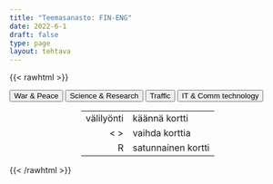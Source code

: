 ```yaml
---
title: "Teemasanasto: FIN-ENG"
date: 2022-6-1
draft: false
type: page
layout: tehtava
---
```

{{< rawhtml >}}
<link rel="stylesheet" type="text/css" href="/css/flashcard1.css"/>
<html>
 <body>
  <div id="cardArea"></div>
  <div id=valikko>
<button id="teema1">War & Peace</button>  <button id="teema2">Science & Research</button>   <button id="teema3">Traffic</button>   <button id="teema4">IT & Comm technology</button>
</div>
  <div id="lukumaara"></div>
  <div id="buttonArea" class="grid grid-cols-3"></div>

<div id="nappaimet" class="hidden lg:block" style="text-align:center; margin:0 auto; width:50%;"> 
<table>
  <tr>
    <td style="text-align:end;">välilyönti</td>
    <td>käännä kortti</td>
  </tr>
  <tr>
    <td style="text-align:end;">< ></td>
    <td>vaihda korttia</td>
  </tr>
  <tr>
    <td style="text-align:end;">R</td>
    <td>satunnainen kortti</td>
</table>

</div>

 </body>
</html>

<script> 
$(document).ready(function() {

  var currentQuestion = 0;
  var qbank = 
  [
	["liittolainen", "ally"], 
	["väijytys; väijyä", "ambush"], 
	["ammukset, ampumatarvikkeet", "ammunition"], 
	["aseellinen konflikti", "armed conflict"], 
	["asevarasto, asevarikko", "armoury"], 
	["tykistö", "artillery"], 
	["kasarmi, parakki", "barracks"], 
	["olla sodassa", "be at war"], 
	["voittaa vihollinen", "beat/defeat the enemy"], 
	["raja", "border"], 
	["tappiot, mieshukka", "casualties"], 
	["sisällissota", "civil war"], 
	["taistelu", "combat"], 
	["valloittaa, voittaa", "conquer"], 
	["varusmies, asevelvollinen", "conscript"], 
	["ulkonaliikkumiskielto", "curfew"], 
	["julistaa sota", "declare war (on a country)"], 
	["tappio", "defeat"], 
	["puolustaa", "defend"], 
	["aseistariisunta", "disarmament"], 
	["suorittaa varusmiespalvelus", "do one’s military service"], 
	["suorittaa siviilipalvelus", "do one’s non-military service"], 
	["etninen puhdistus", "ethnic cleansing"], 
	["omien tulitus", "friendly fire"], 
	["varuskunta", "garrison"], 
	["kansanmurha", "genocide"], 
	["sissisota", "guerilla war"], 
	["jalkaväki", "infantry"], 
	["tunkeutua, hyökätä", "invade"], 
	["laivasto, laivue", "fleet"], 
	["sotilastukikohta", "military base"], 
	["ohjus", "missile"], 
	["liikekannallepano", "mobilisation"], 
	["miehitys", "occupation"], 
	["laskuvarjojääkärit", "paratroopers"], 
	["sotavanki", "prisoner of war (POW)"], 
	["kapina", "rebellion"], 
	["rykmentti", "regiment"], 
	["vetäytyä", "retreat"], 
	["pakote, sanktio", "sanction"], 
	["antautua", "surrender"], 
	["juoksuhauta, taisteluhauta", "trench"], 
	["joukot", "troops"], 
	["kaupunkisota", "urban warfare"], 
	["vastarintaliike", "resistance movement"], 
	["piiritys; piirittää", "siege"], 
	["kärsiä raskaita tappioita", "suffer heavy losses"], 
	["sotia", "wage war on"], 
	["sodankäynti", "warfare"], 
	["sodanlietsoja", "warmonger"], 
	["aseistus", "weaponry"], 
	["vetäytyä", "withdraw"], 
	["tulitauko", "ceasefire"], 
	["sovitella, toimia välittäjänä", "mediate"], 
	["neuvotella", "negotiate"], 
	["rauhanturvajoukot", "peace-keeping forces"], 
	["rauhanneuvottelut", "peace negotiations"], 
	["rauhansopimus", "peace treaty"], 
	["aselepo", "truce"], 
	["ilmavoimat", "the Air Force"], 
	["maavoimat", "the Army"], 
	["rannikkovartiosto", "the Coast Guard"], 
	["laivasto", "the Navy"], 
	["merijalkaväki", "the Marine Corps"], 
    ["analyysi, analyysit", "analysis, analyses"], 
	["keskiarvo", "average"], 
	["solu", "cell"], 
	["taulukko", "chart, table"], 
	["luokittelu", "classification"], 
	["käsite", "concept"], 
	["johtopäätös", "conclusion"], 
	["tehdä koe", "conduct an experiment"], 
	["tiedot", "data"], 
	["tietokanta", "database"], 
	["löytää, keksiä", "discover"], 
	["löytö, keksintö", "discovery"], 
	["insinööri", "engineer"], 
	["todisteet", "evidence"], 
	["koe", "experiment"], 
	["geenimanipulaatio", "genetic engineering, gene editing"], 
	["olettamus, olettamukset", "hypothesis, hypotheses"], 
	["keksiä", "invent"], 
	["keksintö", "invention"], 
	["mitata", "measure"], 
	["havainnoida", "observe"], 
	["tutkija", "researcher"], 
	["asteikko", "scale"], 
	["tieteellinen", "scientific"], 
	["tieteilijä", "scientist"], 
	["tilasto", "statistics"], 
	["kyselytutkimus", "survey"], 
	["muuttuja", "variable"], 
	["kiihdyttää", "accelerate"], 
	["kiihtyvyys", "acceleration"], 
	["sähkövaraus", "charge"], 
	["virtapiiri", "circuit"], 
	["tiheys", "density"], 
	["liueta, sulaa, hajota", "dissolve"], 
	["sähkövirta", "electric current"], 
	["kaava, kaavat", "formula, formulae"], 
	["taajuus", "frequency"], 
	["kitka", "friction"], 
	["painovoima", "gravity"], 
	["(massan) hitaus, jatkavuus", "inertia"], 
	["vipu", "lever"], 
	["suurennus", "magnification"], 
	["massa", "mass"], 
	["aine, materia", "matter"], 
	["ydinfysiikka", "nuclear physics"], 
	["ydin, tuma, ytimet, tumat", "nucleus, nuclei"], 
	["kiertorata, kiertää", "orbit"], 
	["ilmiö, ilmiöt", "phenomenon, phenomena"], 
	["fyysikko", "physicist"], 
	["säteily", "radiation"], 
	["tilavuus", "volume"], 
	["nopeus, vauhti", "velocity, speed"], 
	["aallonpituus", "wavelength"], 
	["happo", "acid"], 
	["atomi", "atom"], 
	["emäs", "base"], 
	["hiilidioksidi", "carbon dioxide"], 
	["kemiallinen reaktio", "chemical reaction"], 
	["kemisti", "chemist"], 
	["yhdiste", "compound"], 
	["alkuaine", "element"], 
	["haihtua", "evaporate"], 
	["kaasu", "gas"], 
	["vety", "hydrogen"], 
	["molekyyli", "molecule"], 
	["neste", "liquid"], 
	["typpi", "nitrogen"], 
	["hapettuminen", "oxidation"], 
	["happi", "oxygen"], 
	["jaksollisen järjestelmän taulukko", "periodic table"], 
	["ominaisuus", "property"], 
	["pelkistyminen", "reduction"], 
	["kylläinen", "saturated"], 
	["kiinteä", "solid"], 
	["liuos", "solution"], 
	["aine", "substance"],
    ["tavarajuna", "freight train"], 
	["luotijuna", "high-speed rail"], 
	["rekka", "lorry (BrE), truck (AmE)"], 
	["taajamajuna", "regional / commuter / local train"], 
	["raitiovaunu", "tram"], 
	["metro", "underground (BrE), subway (AmE)"], 
	["ajoneuvo", "vehicle"], 
	["moottoripyöräilijä, polkupyöräilijä", "biker"], 
	["apukuski", "co-driver"], 
	["työmatkalainen", "commuter"], 
	["pyöräilijä", "cyclist"], 
	["moottoriajoneuvolla kulkeva", "motorist"], 
	["matkustaja", "passenger"], 
	["jalankulkija", "pedestrian"], 
	["pysäköinninvalvoja", "traffic warden"], 
	["kiihdyttää", "accelerate"], 
	["katsastus", "annual inspection, vehicle safety inspection, MOT (Ministry of Safety test)"], 
	["autovero", "annual vehicle tax"], 
	["ilmailu", "aviation"], 
	["puhalluskoe", "breathalyzer test"], 
	["taajama", "built-up area"], 
	["ohitustie", "bypass"], 
	["parkkipaikka", "car park (BrE), parking lot (AmE)"], 
	["kimppakyyti", "carpool"], 
	["kolari", "collision, crash"], 
	["kadun reunakivi", "curb"], 
	["pyörätie", "cycling lane"], 
	["kiertotie", "detour, diversion"], 
	["ajokortti", "driving licence (BrE), driver’s license (AmE)"], 
	["autokoulu", "driving school"], 
	["ohituskaista", "fast lane"], 
	["sakko", "fine, ticket"], 
	["rahti", "freight, cargo"], 
	["huoltoasema", "gas station (AmE), service station (BrE)"], 
	["nokkakolari", "head-on collision"], 
	["valtatie, päätie", "highway"], 
	["vakuutus", "insurance"], 
	["eritasoliittymä", "interchange"], 
	["risteys", "intersection, junction, crossroads"], 
	["kaista", "lane"], 
	["levähdyspaikka", "lay-by (BrE), rest stop (AmE)"], 
	["moottoritie", "motorway (BrE), freeway (AmE), interstate (AmE)"], 
	["yksisuuntainen liikenne", "one-way traffic"], 
	["ohittaa", "overtake (BrE), pass (AmE)"], 
	["taskupysäköinti", "parallel parking"], 
	["pysäköidä", "park"], 
	["pysäköintimittari, pysäköintisovellus", "parking meter, parking app"], 
	["pysäköintiruutu", "parking space"], 
	["jalkakäytävä", "pavement (BrE), sidewalk (AmE)"], 
	["katukiveys, päällyste", "paving"], 
	["suojatie", "pedestrian crossing (BrE), zebra crossing (BrE), crosswalk (AmE)"], 
	["ketjukolari", "pile-up"], 
	["julkinen liikenne", "public transport"], 
	["raide", "rail, track"], 
	["ramppi", "ramp, exit"], 
	["hidastaa, vähentää nopeutta", "reduce speed"], 
	["tankata", "refuel, fill the tank"], 
	["etuajo-oikeus", "right-of-way"], 
	["kehätie", "ring road"], 
	["rattiraivo", "road rage"], 
	["liikenneturvallisuus", "road safety"], 
	["tietyö", "roadworks"], 
	["kiertoliittymä, liikenneympyrä", "roundabout (BrE), traffic circle (AmE)"], 
	["reitti", "route"], 
	["ruuhka-aika", "rush hour"], 
	["apukuskin paikka", "shotgun"], 
	["piennar", "(hard) shoulder"], 
	["nopeudenvalvontakamera", "speed camera"], 
	["nopeusrajoitus", "speed limit"], 
	["tutka", "speed trap, radar"], 
	["ylinopeus", "speeding"], 
	["alikulkutunneli", "subway (BrE), underpass (AmE)"], 
	["puskurissa roikkuminen", "tailgating"], 
	["maksu", "toll, charge"], 
	["keskikoroke", "traffic island"], 
	["ruuhka", "traffic jam, congestion"], 
	["liikennesääntö", "traffic regulation, rule of the road"], 
	["liikennerikkomus", "traffic violation"],
	["sovellus", "application"], 
	["liite(tiedosto)", "attachment"], 
	["askelpalautin", "backspace"], 
	["lihavointi", "bold, boldface"], 
	["kirjanmerkki", "bookmark"], 
	["selain", "browser"], 
	["kursori", "cursor"], 
	["työpöytä", "desktop"], 
	["hakemisto", "directory"], 
	["verkkotunnus", "domain"], 
	["emoji, hymiö", "emoji"], 
	["tiedosto", "file"], 
	["palomuuri", "firewall"], 
	["kansio", "folder"], 
	["fontti, kirjasin", "font"], 
	["aihetunniste, risuaita", "hashtag"], 
	["otsikko", "header"], 
	["linkki", "hyperlink"], 
	["kuvake", "icon"], 
	["kursivointi", "italics"], 
	["hakukone", "search engine"], 
	["ohjelma, ohjelmisto", "software"], 
	["välilyöntinäppäin", "spacebar"], 
	["käynnistää uudelleen", "boot, reboot"], 
	["ladata (virtaa)", "charge"], 
	["kopioida ja liittää", "copy and paste"], 
	["leikata ja liittää", "cut and paste"], 
	["kaatua, lakata toimimasta", "crash"], 
	["poistaa", "delete"], 
	["ladata (itselleen esim. internetistä)", "download"], 
	["raahata ja pudottaa", "drag and drop"], 
	["asentaa", "install"], 
	["kirjautua sisään, kirjautua ulos", "log in, log out"], 
	["päivittää (sivu)", "refresh"], 
	["päivittää (ohjelmisto/ sovellus)", "update"], 
	["ladata (omalta laitteelta esim. internetiin)", "upload"], 
	["laturi", "charger"], 
	["näyttö(laite)", "display, monitor"], 
	["telakka", "docking station"], 
	["muistitikku", "flash drive"], 
	["laitteisto", "hardware"], 
	["kuulokemikrofoni", "headset"], 
	["näppäimistö", "keyboard"], 
	["kannettava tietokone", "laptop"], 
	["näyttö, ruutu", "screen"], 
	["algoritmi", "algorithm"], 
	["tekoäly", "artificial intelligence, AI"], 
	["todennus", "authentication"], 
	["kaista, siirtonopeus", "bandwidth"], 
	["bitti", "bit"], 
	["laajakaista", "broadband"], 
	["tavu", "byte"], 
	["eväste", "cookie"], 
	["tietoturva", "cyber safety, cyber security"], 
	["salaus", "encryption"], 
	["haittaohjelma", "malware"], 
	["moderaattori", "moderator"], 
	["verkko", "network"], 
	["verkossa", "online"], 
	["tietojenkalastelu", "phishing"], 
	["ohjelmointi", "programming"], 
	["roskaposti", "spam"], 
	["taulukkolaskenta", "spreadsheet"], 
	["vakoiluohjelma", "spyware"], 
	["langaton verkko", "Wi-Fi"], 
	["tekstinkäsittely", "word processing"], 
    ];

  beginActivity();
  edellinen();
  random();
  seuraava();
  kortinVaihto();

  	$("#teema1").on("mousedown", function(){
	currentQuestion = 0;
    beginActivity();
    })
    $("#teema2").on("mousedown", function(){
    currentQuestion = 64;
    beginActivity();
    })
    $("#teema3").on("mousedown", function(){
    currentQuestion = 140;
    beginActivity();
    })
    $("#teema4").on("mousedown", function(){
    currentQuestion = 218;
    beginActivity();
    })

  window.addEventListener('keydown', (e) => {
    if (e.keyCode === 32 && e.target === document.body) {
      e.preventDefault();
    }
  });

  document.body.onkeydown = function(event) {
    event = event || window.event;
    var keycode = event.charCode || event.keyCode;
    if (keycode === 37 && currentQuestion > 0) {
      currentQuestion--;
      beginActivity();
    }

    if (keycode === 82) {
      var randomNumber = Math.floor(Math.random() * qbank.length);
      currentQuestion = randomNumber;
      beginActivity();
    }

    if (keycode === 39 && currentQuestion < qbank.length - 1) {
      currentQuestion++;
      beginActivity();
    }

    if (keycode === 32) {
      var parentDiv = document.getElementById("cardArea");
      var childDiv = document.getElementById("card1");
      if (parentDiv.contains(childDiv)) {
        $("#cardArea").empty()
        $("#cardArea").append('<div id="card2" class="card">' + qbank[currentQuestion][1] + '</div>')
        $("#card2").css("background-color", "#00473c")
      } else {
        $("#cardArea").empty()
        $("#cardArea").append('<div id="card1" class="card">' + qbank[currentQuestion][0] + '</div>')
        $("#card1").css("background-color", "#1F2937")
      }
    }

  }
 	function beginActivity() {
    $("#cardArea").empty();
    $("#cardArea").append('<div id="card1" class="card">' + qbank[currentQuestion][0] + '</div>');
    $("#card1").css("background-color", "#1F2937");
    $("#lukumaara").empty();
    var korttia = document.createElement('div')
    korttia.innerHTML = currentQuestion + 1 + " / " + qbank.length;
    document.getElementById('lukumaara').appendChild(korttia);
  }

  function kortinVaihto() {
    $("#cardArea").on("click", function() {
      var parentDiv = document.getElementById("cardArea");
      var childDiv = document.getElementById("card1");
      if (parentDiv.contains(childDiv)) {
        $("#cardArea").empty()
        $("#cardArea").append('<div id="card2" class="card">' + qbank[currentQuestion][1] + '</div>')
        $("#card2").css("background-color", "#00473c")
      } else {
        $("#cardArea").empty()
        $("#cardArea").append('<div id="card1" class="card">' + qbank[currentQuestion][0] + '</div>')
        $("#card1").css("background-color", "#1F2937")
      }
    })
  }


  function edellinen() {
    $("#buttonArea").append('<div id="prevButton">Edellinen</div>');
    $("#prevButton").on("click", function() {
      if (currentQuestion > 0) {
        currentQuestion--;
        beginActivity();
      }
    })
  }

  function random() {
    $("#buttonArea").append('<div id="random">Random</div>');
    $("#random").on("click", function() {
      var randomNumber = Math.floor(Math.random() * qbank.length);
      currentQuestion = randomNumber;
      beginActivity();
    })
  }

  function seuraava() {
    $("#buttonArea").append('<div id="nextButton">Seuraava</div>');
    $("#nextButton").on("click", function() {
      if (currentQuestion < qbank.length - 1) {
        currentQuestion++;
        beginActivity();
      }
    })
  }
})
</script>

{{< /rawhtml >}}
